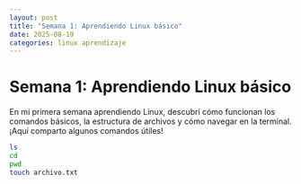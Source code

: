 ```yaml
---
layout: post
title: "Semana 1: Aprendiendo Linux básico"
date: 2025-08-19
categories: linux aprendizaje
---
```


# Semana 1: Aprendiendo Linux básico

En mi primera semana aprendiendo Linux, descubrí cómo funcionan los comandos básicos, la estructura de archivos y cómo navegar en la terminal. ¡Aquí comparto algunos comandos útiles!

```bash
ls
cd
pwd
touch archivo.txt
```
